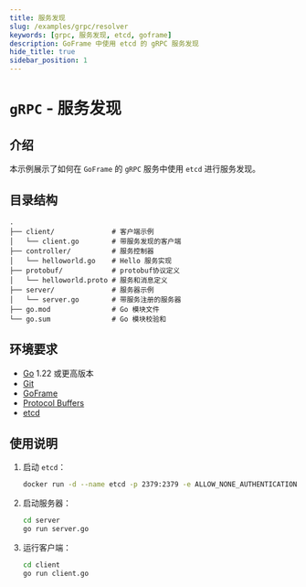 ```yaml
---
title: 服务发现
slug: /examples/grpc/resolver
keywords: [grpc, 服务发现, etcd, goframe]
description: GoFrame 中使用 etcd 的 gRPC 服务发现
hide_title: true
sidebar_position: 1
---
```


# `gRPC` - 服务发现

## 介绍

本示例展示了如何在 `GoFrame` 的 `gRPC` 服务中使用 `etcd` 进行服务发现。


## 目录结构

```text
.
├── client/              # 客户端示例
│   └── client.go        # 带服务发现的客户端
├── controller/          # 服务控制器
│   └── helloworld.go    # Hello 服务实现
├── protobuf/            # protobuf协议定义
│   └── helloworld.proto # 服务和消息定义
├── server/              # 服务器示例
│   └── server.go        # 带服务注册的服务器
├── go.mod               # Go 模块文件
└── go.sum               # Go 模块校验和
```



## 环境要求

- [Go](https://golang.org/dl/) 1.22 或更高版本
- [Git](https://git-scm.com/downloads)
- [GoFrame](https://goframe.org)
- [Protocol Buffers](https://developers.google.com/protocol-buffers)
- [etcd](https://etcd.io/)

## 使用说明

1. 启动 `etcd`：
   ```bash
   docker run -d --name etcd -p 2379:2379 -e ALLOW_NONE_AUTHENTICATION=yes bitnami/etcd:3.4.24
   ```

2. 启动服务器：
   ```bash
   cd server
   go run server.go
   ```

3. 运行客户端：
   ```bash
   cd client
   go run client.go
   ```

